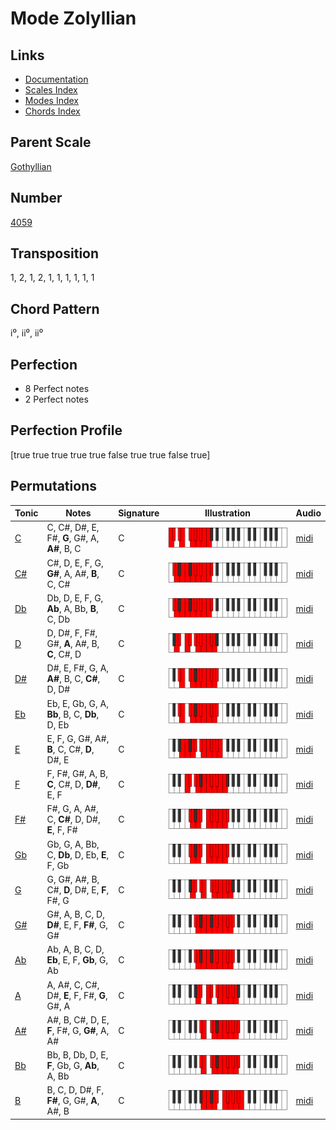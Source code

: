 # Mode Zolyllian

## Links

- [Documentation](README.md)
- [Scales Index](Scales.md)
- [Modes Index](Modes.md)
- [Chords Index](Chords.md)

## Parent Scale

[Gothyllian](ScaleGothyllian.md)

## Number

[4059](https://ianring.com/musictheory/scales/4059)

## Transposition

1, 2, 1, 2, 1, 1, 1, 1, 1, 1

## Chord Pattern

i⁰, ii⁰, ii⁰

## Perfection

- 8 Perfect notes
- 2 Perfect notes

## Perfection Profile

[true true true true true false true true false true]

## Permutations

| Tonic | Notes | Signature | Illustration | Audio |
|-------|-------|-----------|--------------|-------|
| [C](ModeCNaturalZolyllian.md) | C, C#, D#, E, F#, **G**, G#, A, **A#**, B, C | C | ![CNaturalZolyllian](ModeCNaturalZolyllian.png) | [midi](https://github.com/edipermadi/music/blob/main/docs/ModeCNaturalZolyllian.mid?raw=true) |
| [C#](ModeCSharpZolyllian.md) | C#, D, E, F, G, **G#**, A, A#, **B**, C, C# | C | ![CSharpZolyllian](ModeCSharpZolyllian.png) | [midi](https://github.com/edipermadi/music/blob/main/docs/ModeCSharpZolyllian.mid?raw=true) |
| [Db](ModeDFlatZolyllian.md) | Db, D, E, F, G, **Ab**, A, Bb, **B**, C, Db | C | ![DFlatZolyllian](ModeDFlatZolyllian.png) | [midi](https://github.com/edipermadi/music/blob/main/docs/ModeDFlatZolyllian.mid?raw=true) |
| [D](ModeDNaturalZolyllian.md) | D, D#, F, F#, G#, **A**, A#, B, **C**, C#, D | C | ![DNaturalZolyllian](ModeDNaturalZolyllian.png) | [midi](https://github.com/edipermadi/music/blob/main/docs/ModeDNaturalZolyllian.mid?raw=true) |
| [D#](ModeDSharpZolyllian.md) | D#, E, F#, G, A, **A#**, B, C, **C#**, D, D# | C | ![DSharpZolyllian](ModeDSharpZolyllian.png) | [midi](https://github.com/edipermadi/music/blob/main/docs/ModeDSharpZolyllian.mid?raw=true) |
| [Eb](ModeEFlatZolyllian.md) | Eb, E, Gb, G, A, **Bb**, B, C, **Db**, D, Eb | C | ![EFlatZolyllian](ModeEFlatZolyllian.png) | [midi](https://github.com/edipermadi/music/blob/main/docs/ModeEFlatZolyllian.mid?raw=true) |
| [E](ModeENaturalZolyllian.md) | E, F, G, G#, A#, **B**, C, C#, **D**, D#, E | C | ![ENaturalZolyllian](ModeENaturalZolyllian.png) | [midi](https://github.com/edipermadi/music/blob/main/docs/ModeENaturalZolyllian.mid?raw=true) |
| [F](ModeFNaturalZolyllian.md) | F, F#, G#, A, B, **C**, C#, D, **D#**, E, F | C | ![FNaturalZolyllian](ModeFNaturalZolyllian.png) | [midi](https://github.com/edipermadi/music/blob/main/docs/ModeFNaturalZolyllian.mid?raw=true) |
| [F#](ModeFSharpZolyllian.md) | F#, G, A, A#, C, **C#**, D, D#, **E**, F, F# | C | ![FSharpZolyllian](ModeFSharpZolyllian.png) | [midi](https://github.com/edipermadi/music/blob/main/docs/ModeFSharpZolyllian.mid?raw=true) |
| [Gb](ModeGFlatZolyllian.md) | Gb, G, A, Bb, C, **Db**, D, Eb, **E**, F, Gb | C | ![GFlatZolyllian](ModeGFlatZolyllian.png) | [midi](https://github.com/edipermadi/music/blob/main/docs/ModeGFlatZolyllian.mid?raw=true) |
| [G](ModeGNaturalZolyllian.md) | G, G#, A#, B, C#, **D**, D#, E, **F**, F#, G | C | ![GNaturalZolyllian](ModeGNaturalZolyllian.png) | [midi](https://github.com/edipermadi/music/blob/main/docs/ModeGNaturalZolyllian.mid?raw=true) |
| [G#](ModeGSharpZolyllian.md) | G#, A, B, C, D, **D#**, E, F, **F#**, G, G# | C | ![GSharpZolyllian](ModeGSharpZolyllian.png) | [midi](https://github.com/edipermadi/music/blob/main/docs/ModeGSharpZolyllian.mid?raw=true) |
| [Ab](ModeAFlatZolyllian.md) | Ab, A, B, C, D, **Eb**, E, F, **Gb**, G, Ab | C | ![AFlatZolyllian](ModeAFlatZolyllian.png) | [midi](https://github.com/edipermadi/music/blob/main/docs/ModeAFlatZolyllian.mid?raw=true) |
| [A](ModeANaturalZolyllian.md) | A, A#, C, C#, D#, **E**, F, F#, **G**, G#, A | C | ![ANaturalZolyllian](ModeANaturalZolyllian.png) | [midi](https://github.com/edipermadi/music/blob/main/docs/ModeANaturalZolyllian.mid?raw=true) |
| [A#](ModeASharpZolyllian.md) | A#, B, C#, D, E, **F**, F#, G, **G#**, A, A# | C | ![ASharpZolyllian](ModeASharpZolyllian.png) | [midi](https://github.com/edipermadi/music/blob/main/docs/ModeASharpZolyllian.mid?raw=true) |
| [Bb](ModeBFlatZolyllian.md) | Bb, B, Db, D, E, **F**, Gb, G, **Ab**, A, Bb | C | ![BFlatZolyllian](ModeBFlatZolyllian.png) | [midi](https://github.com/edipermadi/music/blob/main/docs/ModeBFlatZolyllian.mid?raw=true) |
| [B](ModeBNaturalZolyllian.md) | B, C, D, D#, F, **F#**, G, G#, **A**, A#, B | C | ![BNaturalZolyllian](ModeBNaturalZolyllian.png) | [midi](https://github.com/edipermadi/music/blob/main/docs/ModeBNaturalZolyllian.mid?raw=true) |
